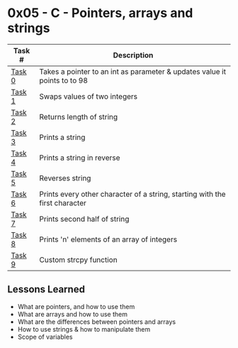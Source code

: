  # 0x05 - C - Pointers, arrays and strings
Task # | Description
-------|------------
[Task 0](0-reset_to_98.c) | Takes a pointer to an int as parameter & updates value it points to to 98 
[Task 1](0x05-pointers_arrays_strings/1-swap.c) | Swaps values of two integers
[Task 2](0x05-pointers_arrays_strings/2-test.c) | Returns length of string
[Task 3](0x05-pointers_arrays_strings/3-puts.c) | Prints a string
[Task 4](0x05-pointers_arrays_strings/4-print_rev.c) | Prints a string in reverse
[Task 5](0x05-pointers_arrays_strings/5-rev_string.c) | Reverses string
[Task 6](0x05-pointers_arrays_strings/6-puts2.c) | Prints every other character of a string, starting with the first character
[Task 7](0x05-pointers_arrays_strings/7-puts_half.c) | Prints second half of string
[Task 8](0x05-pointers_arrays_strings/8-print_array.c) | Prints 'n' elements of an array of integers
[Task 9](0x05-pointers_arrays_strings/9-strcpy.c) | Custom strcpy function

 ## Lessons Learned
* What are pointers, and how to use them
* What are arrays and how to use them
* What are the differences between pointers and arrays
* How to use strings & how to manipulate them
* Scope of variables

